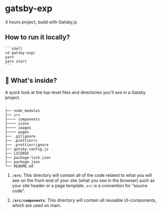 # gatsby-exp
4 hours project, build with Gatsby.js

## How to run it locally?

    ```shell
    cd gatsby-exp/
    yarn
    yarn start
    ```

## 🧐 What's inside?

A quick look at the top-level files and directories you'll see in a Gatsby project.

    .
    ├── node_modules
    ├── src
    ├──── components
    ├──── icons
    ├──── images
    ├──── pages
    ├── .gitignore
    ├── .prettierrc
    ├── .prettierrignore
    ├── gatsby-config.js
    ├── LICENSE
    ├── package-lock.json
    ├── package.json
    └── README.md

1.  **`/src`**: This directory will contain all of the code related to what you will see on the front-end of your site (what you see in the browser) such as your site header or a page template. `src` is a convention for “source code”.

2.  **`/src/components`**: This directory will contain all reusable UI-components, which are used on main.